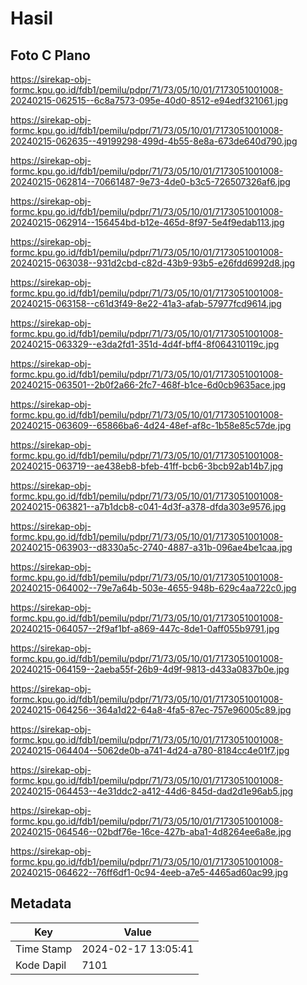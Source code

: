 # Hasil

## Foto C Plano

https://sirekap-obj-formc.kpu.go.id/fdb1/pemilu/pdpr/71/73/05/10/01/7173051001008-20240215-062515--6c8a7573-095e-40d0-8512-e94edf321061.jpg

https://sirekap-obj-formc.kpu.go.id/fdb1/pemilu/pdpr/71/73/05/10/01/7173051001008-20240215-062635--49199298-499d-4b55-8e8a-673de640d790.jpg

https://sirekap-obj-formc.kpu.go.id/fdb1/pemilu/pdpr/71/73/05/10/01/7173051001008-20240215-062814--70661487-9e73-4de0-b3c5-726507326af6.jpg

https://sirekap-obj-formc.kpu.go.id/fdb1/pemilu/pdpr/71/73/05/10/01/7173051001008-20240215-062914--156454bd-b12e-465d-8f97-5e4f9edab113.jpg

https://sirekap-obj-formc.kpu.go.id/fdb1/pemilu/pdpr/71/73/05/10/01/7173051001008-20240215-063038--931d2cbd-c82d-43b9-93b5-e26fdd6992d8.jpg

https://sirekap-obj-formc.kpu.go.id/fdb1/pemilu/pdpr/71/73/05/10/01/7173051001008-20240215-063158--c61d3f49-8e22-41a3-afab-57977fcd9614.jpg

https://sirekap-obj-formc.kpu.go.id/fdb1/pemilu/pdpr/71/73/05/10/01/7173051001008-20240215-063329--e3da2fd1-351d-4d4f-bff4-8f064310119c.jpg

https://sirekap-obj-formc.kpu.go.id/fdb1/pemilu/pdpr/71/73/05/10/01/7173051001008-20240215-063501--2b0f2a66-2fc7-468f-b1ce-6d0cb9635ace.jpg

https://sirekap-obj-formc.kpu.go.id/fdb1/pemilu/pdpr/71/73/05/10/01/7173051001008-20240215-063609--65866ba6-4d24-48ef-af8c-1b58e85c57de.jpg

https://sirekap-obj-formc.kpu.go.id/fdb1/pemilu/pdpr/71/73/05/10/01/7173051001008-20240215-063719--ae438eb8-bfeb-41ff-bcb6-3bcb92ab14b7.jpg

https://sirekap-obj-formc.kpu.go.id/fdb1/pemilu/pdpr/71/73/05/10/01/7173051001008-20240215-063821--a7b1dcb8-c041-4d3f-a378-dfda303e9576.jpg

https://sirekap-obj-formc.kpu.go.id/fdb1/pemilu/pdpr/71/73/05/10/01/7173051001008-20240215-063903--d8330a5c-2740-4887-a31b-096ae4be1caa.jpg

https://sirekap-obj-formc.kpu.go.id/fdb1/pemilu/pdpr/71/73/05/10/01/7173051001008-20240215-064002--79e7a64b-503e-4655-948b-629c4aa722c0.jpg

https://sirekap-obj-formc.kpu.go.id/fdb1/pemilu/pdpr/71/73/05/10/01/7173051001008-20240215-064057--2f9af1bf-a869-447c-8de1-0aff055b9791.jpg

https://sirekap-obj-formc.kpu.go.id/fdb1/pemilu/pdpr/71/73/05/10/01/7173051001008-20240215-064159--2aeba55f-26b9-4d9f-9813-d433a0837b0e.jpg

https://sirekap-obj-formc.kpu.go.id/fdb1/pemilu/pdpr/71/73/05/10/01/7173051001008-20240215-064256--364a1d22-64a8-4fa5-87ec-757e96005c89.jpg

https://sirekap-obj-formc.kpu.go.id/fdb1/pemilu/pdpr/71/73/05/10/01/7173051001008-20240215-064404--5062de0b-a741-4d24-a780-8184cc4e01f7.jpg

https://sirekap-obj-formc.kpu.go.id/fdb1/pemilu/pdpr/71/73/05/10/01/7173051001008-20240215-064453--4e31ddc2-a412-44d6-845d-dad2d1e96ab5.jpg

https://sirekap-obj-formc.kpu.go.id/fdb1/pemilu/pdpr/71/73/05/10/01/7173051001008-20240215-064546--02bdf76e-16ce-427b-aba1-4d8264ee6a8e.jpg

https://sirekap-obj-formc.kpu.go.id/fdb1/pemilu/pdpr/71/73/05/10/01/7173051001008-20240215-064622--76ff6df1-0c94-4eeb-a7e5-4465ad60ac99.jpg


## Metadata

| Key        | Value               |
| ---------- | ------------------- |
| Time Stamp | 2024-02-17 13:05:41 |
| Kode Dapil | 7101                |



